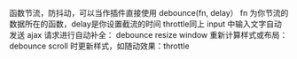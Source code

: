 函数节流，防抖动，可以当作插件直接使用 debounce(fn, delay） fn 为你节流的数据所在的函数，delay是你设置截流的时间 throttle同上
input 中输入文字自动发送 ajax 请求进行自动补全： debounce
resize window 重新计算样式或布局：debounce
scroll 时更新样式，如随动效果：throttle
